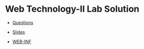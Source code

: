 # Web Technology-II Lab Solution

- [Questions](https://drive.google.com/file/d/1kQvB8GM_OjnZbUZ1Gs0J9LxBVMJDF1rH/view?usp=sharing)

- [Slides](https://drive.google.com/open?id=1xlb4w_9GbXHB0uWFj685omkHhmBSy7Cw)

- [WEB-INF](https://github.com/AmbujaAK/practice/tree/master/web-inf)
